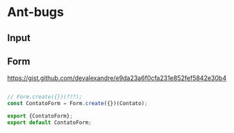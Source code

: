 #

# Ant-bugs


## Input



## Form

https://gist.github.com/devalexandre/e9da23a6f0cfa231e852fef5842e30b4


```js

// Form.create({})(???);
const ContatoForm = Form.create({})(Contato);

export {ContatoForm};
export default ContatoForm;

```

















